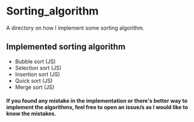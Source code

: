 # Sorting_algorithm
A directory on how I implement some sorting algorithm.

## Implemented sorting algorithm
 
 - Bubble sort (JS)
 - Selection sort (JS)
 - Insertion sort (JS)
 - Quick sort (JS)
 - Merge sort (JS)
 
 
 #### If you found any mistake in the implementation or there's better way to implement the algorithms, feel free to open an issue/s as I would like to know the mistakes.
